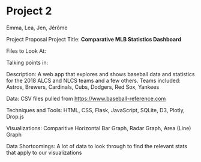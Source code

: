 # Project 2

Emma, Lea, Jen, Jérôme

Project Proposal 
Project Title:
**Comparative MLB Statistics Dashboard**

Files to Look At:

Talking points in:

Description: A web app that explores and shows baseball data and statistics for the 2018 ALCS and NLCS teams and a few others. Teams included: Astros, Brewers, Cardinals, Cubs, Dodgers, Red Sox, Yankees

Data: CSV files pulled from https://www.baseball-reference.com

Techniques and Tools: HTML, CSS, Flask, JavaScript, SQLite, D3, Plotly, Drop.js

Visualizations: Comparitive Horizontal Bar Graph, Radar Graph, Area (Line) Graph

Data Shortcomings: A lot of data to look through to find the relevant stats that apply to our visualizations
